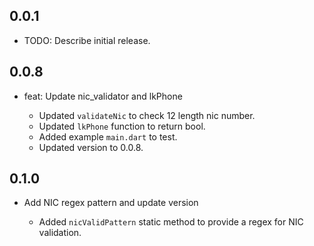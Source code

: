 ## 0.0.1

* TODO: Describe initial release.


## 0.0.8

* feat: Update nic_validator and lkPhone

  - Updated `validateNic` to check 12 length nic number.
  - Updated `lkPhone` function to return bool.
  - Added example `main.dart` to test.
  - Updated version to 0.0.8.

## 0.1.0

* Add NIC regex pattern and update version

  - Added `nicValidPattern` static method to provide a regex for NIC validation. 